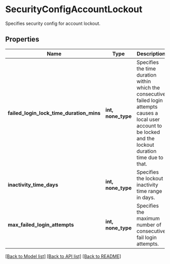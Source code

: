 # SecurityConfigAccountLockout

Specifies security config for account lockout.

## Properties
Name | Type | Description | Notes
------------ | ------------- | ------------- | -------------
**failed_login_lock_time_duration_mins** | **int, none_type** | Specifies the time duration within which the consecutive failed login attempts causes a local user account to be locked and the lockout duration time due to that. | [optional] 
**inactivity_time_days** | **int, none_type** | Specifies the lockout inactivity time range in days. | [optional] 
**max_failed_login_attempts** | **int, none_type** | Specifies the maximum number of consecutive fail login attempts. | [optional] 

[[Back to Model list]](../README.md#documentation-for-models) [[Back to API list]](../README.md#documentation-for-api-endpoints) [[Back to README]](../README.md)


